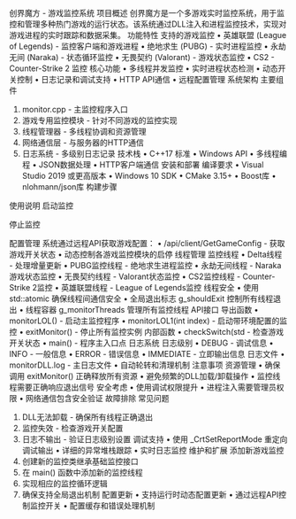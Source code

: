 创界魔方 - 游戏监控系统
项目概述
创界魔方是一个多游戏实时监控系统，用于监控和管理多种热门游戏的运行状态。该系统通过DLL注入和进程监控技术，实现对游戏进程的实时跟踪和数据采集。
功能特性
支持的游戏监控
•	英雄联盟 (League of Legends) - 监控客户端和游戏进程
•	绝地求生 (PUBG) - 实时进程监控
•	永劫无间 (Naraka) - 状态循环监控
•	无畏契约 (Valorant) - 游戏状态监控
•	CS2 - Counter-Strike 2 监控
核心功能
•	多线程并发监控
•	实时进程状态检测
•	动态开关控制
•	日志记录和调试支持
•	HTTP API通信
•	远程配置管理
系统架构
主要组件
1.	monitor.cpp - 主监控程序入口
2.	游戏专用监控模块 - 针对不同游戏的监控实现
3.	线程管理器 - 多线程协调和资源管理
4.	网络通信层 - 与服务器的HTTP通信
5.	日志系统 - 多级别日志记录
技术栈
•	C++17 标准
•	Windows API
•	多线程编程
•	JSON数据处理
•	HTTP客户端通信
安装和部署
编译要求
•	Visual Studio 2019 或更高版本
•	Windows 10 SDK
•	CMake 3.15+
•	Boost库
•	nlohmann/json库
构建步骤
 
使用说明
启动监控
 
停止监控
 
配置管理
系统通过远程API获取游戏配置：
•	/api/client/GetGameConfig - 获取游戏开关状态
•	动态控制各游戏监控模块的启停
线程管理
监控线程
•	Delta线程 - 处理增量更新
•	PUBG监控线程 - 绝地求生进程监控
•	永劫无间线程 - Naraka游戏状态监控
•	无畏契约线程 - Valorant状态监控
•	CS2监控线程 - Counter-Strike 2监控
•	英雄联盟线程 - League of Legends监控
线程安全
•	使用 std::atomic 确保线程间通信安全
•	全局退出标志 g_shouldExit 控制所有线程退出
•	线程容器 g_monitorThreads 管理所有监控线程
API接口
导出函数
•	monitorLOL() - 启动主监控程序
•	monitorLOL1(int index) - 启动带环境配置的监控
•	exitMonitor() - 停止所有监控实例
内部函数
•	checkSwitch(std - 检查游戏开关状态
•	main() - 程序主入口点
日志系统
日志级别
•	DEBUG - 调试信息
•	INFO - 一般信息
•	ERROR - 错误信息
•	IMMEDIATE - 立即输出信息
日志文件
•	monitorDLL.log - 主日志文件
•	自动轮转和清理机制
注意事项
资源管理
•	确保调用 exitMonitor() 正确释放所有资源
•	避免频繁的DLL加载/卸载操作
•	监控线程需要正确响应退出信号
安全考虑
•	使用调试权限提升
•	进程注入需要管理员权限
•	网络通信包含安全验证
故障排除
常见问题
1.	DLL无法卸载 - 确保所有线程正确退出
2.	监控失效 - 检查游戏开关配置
3.	日志不输出 - 验证日志级别设置
调试支持
•	使用 _CrtSetReportMode 重定向调试输出
•	详细的异常堆栈跟踪
•	实时日志监控
维护和扩展
添加新游戏监控
1.	创建新的监控类继承基础监控接口
2.	在 main() 函数中添加新的监控线程
3.	实现相应的监控循环逻辑
4.	确保支持全局退出机制
配置更新
•	支持运行时动态配置更新
•	通过远程API控制监控开关
•	配置缓存和错误处理机制
